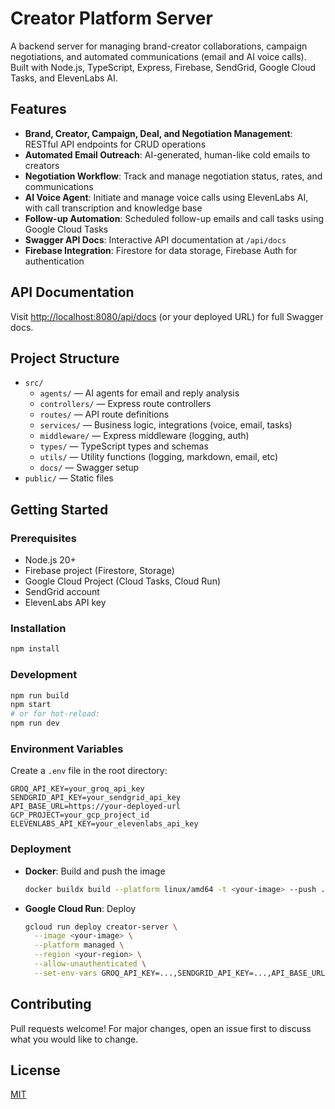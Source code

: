 # Creator Platform Server

A backend server for managing brand-creator collaborations, campaign negotiations, and automated communications (email and AI voice calls). Built with Node.js, TypeScript, Express, Firebase, SendGrid, Google Cloud Tasks, and ElevenLabs AI.

## Features

- **Brand, Creator, Campaign, Deal, and Negotiation Management**: RESTful API endpoints for CRUD operations
- **Automated Email Outreach**: AI-generated, human-like cold emails to creators
- **Negotiation Workflow**: Track and manage negotiation status, rates, and communications
- **AI Voice Agent**: Initiate and manage voice calls using ElevenLabs AI, with call transcription and knowledge base
- **Follow-up Automation**: Scheduled follow-up emails and call tasks using Google Cloud Tasks
- **Swagger API Docs**: Interactive API documentation at `/api/docs`
- **Firebase Integration**: Firestore for data storage, Firebase Auth for authentication

## API Documentation

Visit [http://localhost:8080/api/docs](http://localhost:8080/api/docs) (or your deployed URL) for full Swagger docs.

## Project Structure

- `src/`
  - `agents/` — AI agents for email and reply analysis
  - `controllers/` — Express route controllers
  - `routes/` — API route definitions
  - `services/` — Business logic, integrations (voice, email, tasks)
  - `middleware/` — Express middleware (logging, auth)
  - `types/` — TypeScript types and schemas
  - `utils/` — Utility functions (logging, markdown, email, etc)
  - `docs/` — Swagger setup
- `public/` — Static files

## Getting Started

### Prerequisites

- Node.js 20+
- Firebase project (Firestore, Storage)
- Google Cloud Project (Cloud Tasks, Cloud Run)
- SendGrid account
- ElevenLabs API key

### Installation

```sh
npm install
```

### Development

```sh
npm run build
npm start
# or for hot-reload:
npm run dev
```

### Environment Variables

Create a `.env` file in the root directory:

```env
GROQ_API_KEY=your_groq_api_key
SENDGRID_API_KEY=your_sendgrid_api_key
API_BASE_URL=https://your-deployed-url
GCP_PROJECT=your_gcp_project_id
ELEVENLABS_API_KEY=your_elevenlabs_api_key
```

### Deployment

- **Docker**: Build and push the image

  ```sh
  docker buildx build --platform linux/amd64 -t <your-image> --push .
  ```

- **Google Cloud Run**: Deploy

  ```sh
  gcloud run deploy creator-server \
    --image <your-image> \
    --platform managed \
    --region <your-region> \
    --allow-unauthenticated \
    --set-env-vars GROQ_API_KEY=...,SENDGRID_API_KEY=...,API_BASE_URL=...,GCP_PROJECT=...,ELEVENLABS_API_KEY=...
  ```

## Contributing

Pull requests welcome! For major changes, open an issue first to discuss what you would like to change.

## License

[MIT](https://mit-license.org/)
